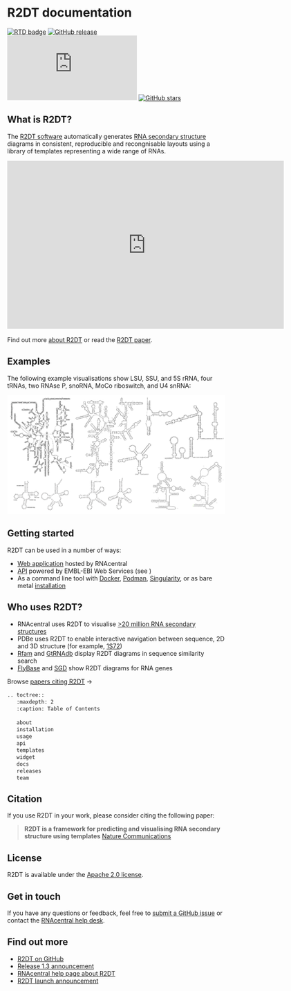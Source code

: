 # R2DT documentation

[![RTD badge](https://readthedocs.org/projects/r2dt/badge/?version=latest)](https://r2dt.readthedocs.io/en/latest/?badge=latest)
[![GitHub release](https://img.shields.io/github/release/rnacentral/r2dt.svg)](https://github.com/rnacentral/r2dt/releases/)
[![Citation Badge](https://api.juleskreuer.eu/citation-badge.php?doi=10.1038/s41467-021-23555-5)](https://www.nature.com/articles/s41467-021-23555-5)
[![GitHub stars](https://img.shields.io/github/stars/rnacentral/r2dt.svg?style=social&label=Stars&maxAge=2592000)](https://github.com/rnacentral/r2dt/stargazers/)

## What is R2DT?

The [R2DT software](https://github.com/RNAcentral/R2DT) automatically generates [RNA secondary structure](https://en.wikipedia.org/wiki/Nucleic_acid_secondary_structure) diagrams in consistent, reproducible and recongnisable layouts using a library of templates representing a wide range of RNAs.

<iframe src="https://docs.google.com/presentation/d/e/2PACX-1vRrBpjxq-QiArYPuzQiKZBJVFlHR3vEYGkZUV-W1XcrG6hX1eMAoahJmLU9Vf1VlGSVPfaLYqPqp1Ke/embed?start=false&loop=false&delayms=3000" frameborder="0" width="640" height="389" allowfullscreen="true" mozallowfullscreen="true" webkitallowfullscreen="true"></iframe>
<br>

Find out more [about R2DT](./about.md) or read the [R2DT paper](https://www.nature.com/articles/s41467-021-23555-5).

## Examples

The following example visualisations show LSU, SSU, and 5S rRNA, four tRNAs, two RNAse P, snoRNA, MoCo riboswitch, and U4 snRNA:

![Examples](./r2dt-examples.png)

## Getting started

R2DT can be used in a number of ways:

* [Web application](https://rnacentral.org/r2dt) hosted by RNAcentral
* [API](https://www.ebi.ac.uk/Tools/common/tools/help/index.html?tool=r2dt) powered by EMBL-EBI Web Services (see [](api.md))
* As a command line tool with [Docker](https://www.docker.com), [Podman](https://podman.io), [Singularity](https://sylabs.io/docs/), or as bare metal [installation](./installation.md)

## Who uses R2DT?

* RNAcentral uses R2DT to visualise [>20 million RNA secondary structures](https://rnacentral.org/search?q=has_secondary_structure:%22True%22)
* PDBe uses R2DT to enable interactive navigation between sequence, 2D and 3D structure (for example, [1S72](https://www.ebi.ac.uk/pdbe/entry/pdb/1s72/RNA/1))
* [Rfam](https://rfam.org/search#tabview=tab1) and [GtRNAdb](http://gtrnadb.ucsc.edu/rnacentral_search.html) display R2DT diagrams in sequence similarity search
* [FlyBase](http://flybase.org/reports/FBgn0053537#gene_model_products) and [SGD](https://www.yeastgenome.org/locus/S000006550/sequence) show R2DT diagrams for RNA genes

Browse [papers citing R2DT](https://scholar.google.com/scholar?hl=en&as_sdt=2005&sciodt=0,5&cites=12435886377905515481&scipsc=&q=&scisbd=1) &rarr;

```{eval-rst}
.. toctree::
   :maxdepth: 2
   :caption: Table of Contents

   about
   installation
   usage
   api
   templates
   widget
   docs
   releases
   team
```

## Citation

If you use R2DT in your work, please consider citing the following paper:

> **R2DT is a framework for predicting and visualising RNA secondary structure using templates**
> [Nature Communications](https://www.nature.com/articles/s41467-021-23555-5)

## License

R2DT is available under the [Apache 2.0 license](https://github.com/RNAcentral/R2DT/blob/master/LICENSE).

## Get in touch

If you have any questions or feedback, feel free to [submit a GitHub issue](https://github.com/RNAcentral/r2dt/issues) or contact the [RNAcentral help desk](https://rnacentral.org/contact).

## Find out more

- [R2DT on GitHub](https://github.com/rnacentral/r2dt)
- [Release 1.3 announcement](https://blog.rnacentral.org/2022/10/r2dt-version-13.html)
- [RNAcentral help page about R2DT](https://rnacentral.org/help/secondary-structure)
- [R2DT launch announcement](https://www.ebi.ac.uk/about/news/technology-and-innovation/visualising-rna-structures-using-r2dt/)
